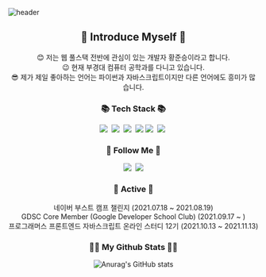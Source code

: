 ![header](https://capsule-render.vercel.app/api?type=Rounded&color=FFE4C4&height=300&section=header&text=Welcome!!%20Junseung's%20github!&fontSize=50&animation=twinkling&fontColor=B0C4DE)

<h2 align = "center"> 👏 Introduce Myself 👏 </h2>
<p align="center"> 
😊 저는 웹 풀스택 전반에 관심이 있는 개발자 황준승이라고 합니다.  <br>
😉 현재 부경대 컴퓨터 공학과를 다니고 있습니다.  <br>
😎 제가 제일 좋아하는 언어는 파이썬과 자바스크립트이지만 다른 언어에도 흥미가 많습니다.
</p>


<h3 align="center">📚 Tech Stack 📚</h3>
<p align="center">
  <img src="https://img.shields.io/badge/Python-3766AB?style=flat-square&logo=Python&logoColor=white"/></a>&nbsp 
  <img src="https://img.shields.io/badge/HTML5-E34F26?style=flat-square&logo=HTML5&logoColor=white"/></a>&nbsp 
  <img src="https://img.shields.io/badge/CSS3-572B6?style=flat-square&logo=CSS3&logoColor=white"/></a>&nbsp 
  <img src="https://img.shields.io/badge/Javascript-ffb13b?style=flat-square&logo=javascript&logoColor=white"/></a>
  <img src="https://img.shields.io/badge/React-61DAFB?style=flat-square&logo=react&logoColor=white"></a>&nbsp 
  <img src="https://img.shields.io/badge/Typescript-007ACC?style=flat-square&logo=typescript&logoColor=white"></a>&nbsp 

</p>

<h3 align="center">🌈 Follow Me 🌈</h3>
<p align="center">
  <a href="https://velog.io/@turtle601" target="_blank"><img src="https://img.shields.io/badge/Velog-20c997?style=flat-square&logo=Vimeo&logoColor=white"/></a></a>&nbsp
  <a href="mailto:poomaneoung1@gmail.com"><img src="https://img.shields.io/badge/Gmail-d14836?style=flat-square&logo=Gmail&logoColor=white&link=poomaneoung1@gmail.com"/></a>
</p>

<h3 align="center">🍎 Active 🍎</h3>
<p align="center">
  네이버 부스트 캠프 챌린지 (2021.07.18 ~ 2021.08.19)
  <br>
  GDSC Core Member (Google Developer School Club) (2021.09.17 ~ )
  <br>
  프로그래머스 프론트엔드 자바스크립트 온라인 스터디 12기 (2021.10.13 ~ 2021.11.13)
  <br>
</p>


<h3 align="center">👩‍💻 My Github Stats 👩‍💻</h3>
<div align="center">

![Anurag's GitHub stats](https://github-readme-stats.vercel.app/api?username=turtle601&show_icons=true&theme=radical)

</div>
